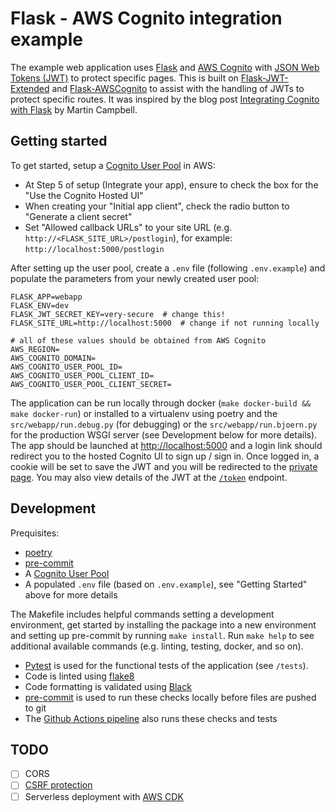 # Flask - AWS Cognito integration example

The example web application uses [Flask](https://flask.palletsprojects.com/en/2.0.x/) and [AWS Cognito](https://aws.amazon.com/cognito/) with [JSON Web Tokens (JWT)](https://jwt.io/) to protect specific pages. This is built on [Flask-JWT-Extended](https://flask-jwt-extended.readthedocs.io/en/stable/) and [Flask-AWSCognito](https://flask-awscognito.readthedocs.io/en/latest/index.html) to assist with the handling of JWTs to protect specific routes. It was inspired by the blog post [Integrating Cognito with Flask](https://medium.com/analytics-vidhya/integrating-cognito-with-flask-e00010866054) by Martin Campbell.

## Getting started

To get started, setup a [Cognito User Pool](https://docs.aws.amazon.com/cognito/latest/developerguide/tutorial-create-user-pool.html) in AWS:

* At Step 5 of setup (Integrate your app), ensure to check the box for the "Use the Cognito Hosted UI"
* When creating your "Initial app client", check the radio button to "Generate a client secret"
* Set "Allowed callback URLs" to your site URL (e.g. `http://<FLASK_SITE_URL>/postlogin`), for example: `http://localhost:5000/postlogin`

After setting up the user pool, create a `.env` file (following `.env.example`) and populate the parameters from your newly created user pool:

```shell
FLASK_APP=webapp
FLASK_ENV=dev
FLASK_JWT_SECRET_KEY=very-secure  # change this!
FLASK_SITE_URL=http://localhost:5000  # change if not running locally

# all of these values should be obtained from AWS Cognito
AWS_REGION=
AWS_COGNITO_DOMAIN=
AWS_COGNITO_USER_POOL_ID=
AWS_COGNITO_USER_POOL_CLIENT_ID=
AWS_COGNITO_USER_POOL_CLIENT_SECRET=
```

The application can be run locally through docker (`make docker-build && make docker-run`) or installed to a virtualenv using poetry and the `src/webapp/run.debug.py` (for debugging) or the `src/webapp/run.bjoern.py` for the production WSGI server (see Development below for more details). The app should be launched at [http://localhost:5000](http://localhost:5000) and a login link should redirect you to the hosted Cognito UI to sign up / sign in. Once logged in, a cookie will be set to save the JWT and you will be redirected to the [private page](http://localhost:5000/private). You may also view details of the JWT at the [`/token`](http://localhost:5000/token) endpoint.

## Development

Prequisites:

* [poetry](https://python-poetry.org/)
* [pre-commit](https://pre-commit.com/)
* A [Cognito User Pool](https://aws.amazon.com/cognito/)
* A populated `.env` file (based on `.env.example`), see "Getting Started" above for more details

The Makefile includes helpful commands setting a development environment, get started by installing the package into a new environment and setting up pre-commit by running `make install`. Run `make help` to see additional available commands (e.g. linting, testing, docker, and so on).

* [Pytest](https://docs.pytest.org/en/6.2.x/) is used for the functional tests of the application (see `/tests`).
* Code is linted using [flake8](https://flake8.pycqa.org/en/latest/)
* Code formatting is validated using [Black](https://github.com/psf/black)
* [pre-commit](https://pre-commit.com/) is used to run these checks locally before files are pushed to git
* The [Github Actions pipeline](.github/workflows/pipeline.yml) also runs these checks and tests


## TODO

- [ ] CORS
- [ ] [CSRF protection](https://flask-jwt-extended.readthedocs.io/en/stable/options/#cross-site-request-forgery-options)
- [ ] Serverless deployment with [AWS CDK](https://aws.amazon.com/cdk/)